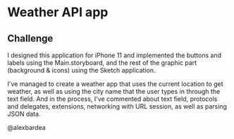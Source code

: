 
#  Weather API app

## Challenge

I designed this application for iPhone 11 and implemented the buttons and labels using the Main.storyboard, and the rest of the graphic part (background & icons) using the Sketch application.

I've managed to create a weather app that uses the current location to get weather, as well as using the city name that the user types in through the text field. And in the process, I've commented about text field, protocols and delegates, extensions, networking with URL session, as well as parsing JSON data.

@alexbardea
